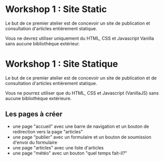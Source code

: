 # Workshop 1 : Site Static

Le but de ce premier atelier est de concevoir un site de publication et consultation d'articles entièrement statique.

Vous ne devrez utiliser uniquement du HTML, CSS et Javascript Vanilla sans aucune bibliothèque extérieur.
# Workshop 1 : Site Statique

Le but de ce premier atelier est de concevoir un site de publication et de consultation d'articles entièrement statique.

Vous ne pourrez utiliser que du HTML, CSS et Javascript (VanillaJS) sans aucune bibliothèque extérieure.

 ## Les pages à créer 
 - une page "accueil" avec une barre de navigation et un bouton de redirection vers la page "articles"
 - une page “publier” avec un formulaire et un bouton de soumission d'envoi du formulaire
 - une page "articles" avec une liste d'articles
 - une page "météo" avec un bouton "quel temps fait-il?"
